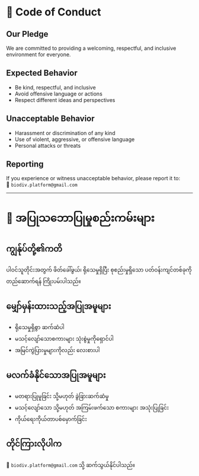 # 🌿 Code of Conduct

## Our Pledge

We are committed to providing a welcoming, respectful, and inclusive environment for everyone.

## Expected Behavior

- Be kind, respectful, and inclusive
- Avoid offensive language or actions
- Respect different ideas and perspectives

## Unacceptable Behavior

- Harassment or discrimination of any kind
- Use of violent, aggressive, or offensive language
- Personal attacks or threats

## Reporting

If you experience or witness unacceptable behavior, please report it to:  
📧 `biodiv.platform@gmail.com`

---

# 🌿 အပြုသဘောပြုမှုစည်းကမ်းများ

## ကျွန်ုပ်တို့၏ကတိ

ပါဝင်သူတိုင်းအတွက် ဖိတ်ခေါ်ဖွယ်၊ ရိုသေမှုရှိပြီး စုစည်းမှုရှိသော ပတ်ဝန်းကျင်တစ်ခုကို တည်ဆောက်ရန် ကြိုးပမ်းပါသည်။

## မျှော်မှန်းထားသည့်အပြုအမူများ

- ရိုသေမှုရှိစွာ ဆက်ဆံပါ
- မသင့်လျော်သောစကားများ သုံးစွဲမှုကိုရှောင်ပါ
- အမြင်ကွဲပြားမှုများကိုလည်း လေးစားပါ

## မလက်ခံနိုင်သောအပြုအမူများ

- မတရားပြုမူခြင်း သို့မဟုတ် ခွဲခြားဆက်ဆံမှု
- မသင့်လျော်သော သို့မဟုတ် အကြမ်းဖက်သော စကားများ အသုံးပြုခြင်း
- ကိုယ်ရေးကိုယ်တာပစ်မှောက်ခြင်း

## တိုင်ကြားလိုပါက

📧 `biodiv.platform@gmail.com` သို့ ဆက်သွယ်နိုင်ပါသည်။
